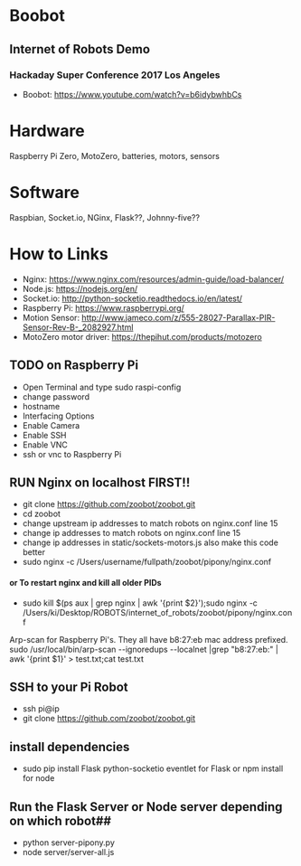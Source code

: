 # Boobot
## Internet of Robots Demo
### Hackaday Super Conference 2017 Los Angeles
* Boobot: https://www.youtube.com/watch?v=b6idybwhbCs

# Hardware
Raspberry Pi Zero, MotoZero, batteries, motors, sensors

# Software
Raspbian, Socket.io, NGinx, Flask??, Johnny-five??


# How to Links
* Nginx: https://www.nginx.com/resources/admin-guide/load-balancer/
* Node.js: https://nodejs.org/en/
* Socket.io: http://python-socketio.readthedocs.io/en/latest/
* Raspberry Pi: https://www.raspberrypi.org/
* Motion Sensor: http://www.jameco.com/z/555-28027-Parallax-PIR-Sensor-Rev-B-_2082927.html
* MotoZero motor driver: https://thepihut.com/products/motozero

## TODO on Raspberry Pi
* Open Terminal and type sudo raspi-config
* change password
* hostname
* Interfacing Options
* Enable Camera
* Enable SSH
* Enable VNC
* ssh or vnc to Raspberry Pi

## RUN Nginx on localhost FIRST!!
* git clone https://github.com/zoobot/zoobot.git
* cd zoobot
* change upstream ip addresses to match robots on nginx.conf line 15
* change ip addresses to match robots on nginx.conf line 15
* change ip addresses in static/sockets-motors.js also make this code better
* sudo nginx -c /Users/username/fullpath/zoobot/pipony/nginx.conf
#### or To restart nginx and kill all older PIDs
* sudo kill $(ps aux | grep nginx | awk '{print $2}');sudo nginx -c /Users/ki/Desktop/ROBOTS/internet_of_robots/zoobot/pipony/nginx.conf


Arp-scan for Raspberry Pi's. They all have b8:27:eb mac address prefixed.
sudo /usr/local/bin/arp-scan --ignoredups --localnet |grep "b8:27:eb:" | awk '{print $1}' > test.txt;cat test.txt

## SSH to your Pi Robot
* ssh pi@ip
* git clone https://github.com/zoobot/zoobot.git
##  install dependencies
* sudo pip install Flask python-socketio eventlet for Flask or npm install for node
## Run the Flask Server or Node server depending on which robot##
* python server-pipony.py
* node server/server-all.js